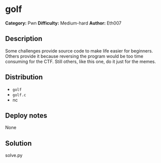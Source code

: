 # golf
**Category:** Pwn
**Difficulty:** Medium-hard
**Author:** Eth007

## Description

Some challenges provide source code to make life easier for beginners. Others provide it because reversing the program would be too time consuming for the CTF. Still others, like this one, do it just for the memes.

## Distribution

- `golf`
- `golf.c`
- nc

## Deploy notes

None

## Solution

solve.py
